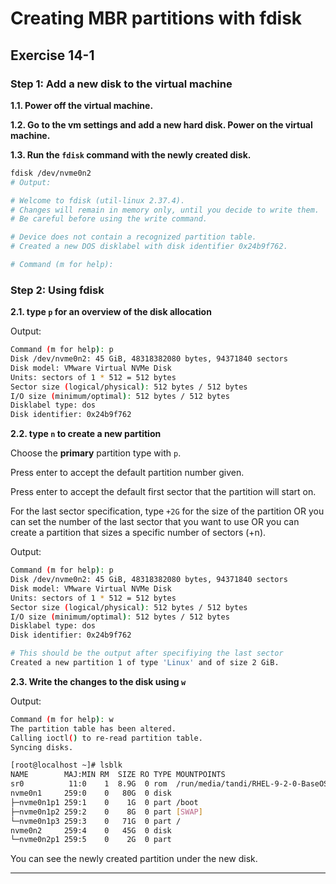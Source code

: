 # Creating MBR partitions with fdisk
## Exercise 14-1

### Step 1: Add a new disk to the virtual machine

**1.1. Power off the virtual machine.**

**1.2. Go to the vm settings and add a new hard disk. Power on the virtual machine.**

**1.3. Run the `fdisk` command with the newly created disk.**

```bash
fdisk /dev/nvme0n2
# Output:

# Welcome to fdisk (util-linux 2.37.4).
# Changes will remain in memory only, until you decide to write them.
# Be careful before using the write command.

# Device does not contain a recognized partition table.
# Created a new DOS disklabel with disk identifier 0x24b9f762.

# Command (m for help): 
```

### Step 2: Using fdisk

**2.1. type `p` for an overview of the disk allocation**

Output: 
```bash
Command (m for help): p
Disk /dev/nvme0n2: 45 GiB, 48318382080 bytes, 94371840 sectors
Disk model: VMware Virtual NVMe Disk
Units: sectors of 1 * 512 = 512 bytes
Sector size (logical/physical): 512 bytes / 512 bytes
I/O size (minimum/optimal): 512 bytes / 512 bytes
Disklabel type: dos
Disk identifier: 0x24b9f762
```

**2.2. type `n` to create a new partition**

Choose the **primary** partition type with `p`. 

Press enter to accept the default partition number given. 

Press enter to accept the default first sector that the partition will start on.

For the last sector specification, type `+2G` for the size of the partition OR you can set the number of the last sector that you want to use OR you can create a partition that sizes a specific number of sectors (+n). 

Output: 
```bash
Command (m for help): p
Disk /dev/nvme0n2: 45 GiB, 48318382080 bytes, 94371840 sectors
Disk model: VMware Virtual NVMe Disk
Units: sectors of 1 * 512 = 512 bytes
Sector size (logical/physical): 512 bytes / 512 bytes
I/O size (minimum/optimal): 512 bytes / 512 bytes
Disklabel type: dos
Disk identifier: 0x24b9f762

# This should be the output after specifiying the last sector
Created a new partition 1 of type 'Linux' and of size 2 GiB.
```

**2.3. Write the changes to the disk using `w`**

Output: 
```bash
Command (m for help): w
The partition table has been altered.
Calling ioctl() to re-read partition table.
Syncing disks.

[root@localhost ~]# lsblk
NAME        MAJ:MIN RM  SIZE RO TYPE MOUNTPOINTS
sr0          11:0    1  8.9G  0 rom  /run/media/tandi/RHEL-9-2-0-BaseOS-x86_64
nvme0n1     259:0    0   80G  0 disk 
├─nvme0n1p1 259:1    0    1G  0 part /boot
├─nvme0n1p2 259:2    0    8G  0 part [SWAP]
└─nvme0n1p3 259:3    0   71G  0 part /
nvme0n2     259:4    0   45G  0 disk 
└─nvme0n2p1 259:5    0    2G  0 part 
```

You can see the newly created partition under the new disk.

---